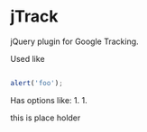 jTrack
======

jQuery plugin for Google Tracking.

Used like
```javascript

alert('foo');

```

Has options like:
1.
1.

this is place holder

